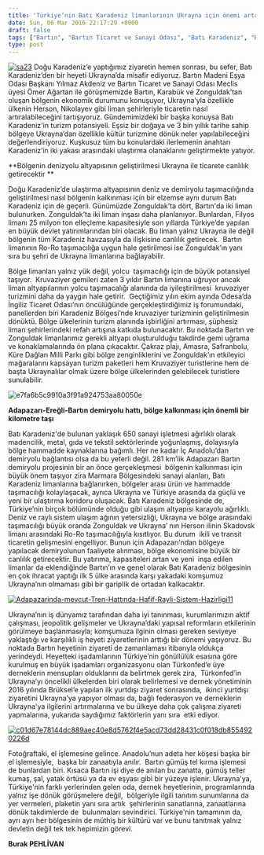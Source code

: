 ```yaml
---
title: 'Türkiye’nin Batı Karadeniz limanlarının Ukrayna için önemi artacak,  Burak Pehlivan'
date: Sun, 06 Mar 2016 22:17:29 +0000
draft: false
tags: ["Bartın", "Bartın Ticaret ve Sanayi Odası", "Batı Karadeniz", "Batı Karadeniz Limanları", "Dış Ticaret", "Doğu Karadeniz", "Ekonomi", "Filyos limanı", "Karabük", "Kruvaziyer Turizm", "Ömer Ağartan", "Turizm", "Ukrayna", "Ukrayna", "Ukrayna Dış İlişkileri", "Uluslarası İlişkiler", "Yılmaz Akdeniz", "Zonguldak"]
type: post
---
```


[![sa23](https://burakpehlivan.org/wp-content/uploads/2016/03/sa23.jpg)](https://burakpehlivan.org/wp-content/uploads/2016/03/sa23.jpg)
Doğu Karadeniz’e yaptığımız ziyaretin hemen sonrası, bu sefer, Batı Karadeniz’den bir heyeti Ukrayna’da misafir ediyoruz. Bartın Madeni Eşya Odası Başkanı Yılmaz Akdeniz ve Bartın Ticaret ve Sanayi Odası Meclis üyesi Ömer Ağartan ile görüşmemizde Bartın, Karabük ve Zonguldak’tan oluşan bölgenin ekonomik durumunu konuşuyor, Ukrayna’yla özellikle ülkenin Herson, Nikolayev gibi liman şehirleriyle ticaretin nasıl artıralabileceğini tartışıyoruz. Gündemimizdeki bir başka konuysa Batı Karadeniz'in turizm potansiyeli. Eşsiz bir doğaya ve 3 bin yıllık tarihe sahip bölgeye Ukrayna’dan özellikle kültür turizmine dönük neler yapılabileceğini değerlendiriyoruz. Kuşkusuz tüm bu konulardaki ilerlemenin anahtarı Karadeniz’in iki yakası arasındaki ulaştırma olanaklarını geliştirmekte yatıyor.

**Bölgenin denizyolu altyapısının geliştirilmesi Ukrayna ile ticarete canlılık getirecektir
** 

Doğu Karadeniz’de ulaştırma altyapısının deniz ve demiryolu taşımacılığında geliştirilmesi nasıl bölgenin kalkınması için bir elzemse aynı durum Batı Karadeniz için de geçerli. Günümüzde Zonguldak’ta dört, Bartın'da iki liman bulunurken. Zonguldak’ta iki liman inşası daha planlanıyor. Bunlardan, Filyos limanı 25 milyon ton elleçleme kapasitesiyle son yıllarda Türkiye’de yapılan en büyük devlet yatırımlarından biri olacak. Bu liman yalnız Ukrayna ile değil bölgenin tüm Karadeniz havzasıyla da ilişkisine canlılık getirecek.  Bartın limanının Ro-Ro taşımacılığa uygun hale getirilmesi ise Zonguldak’ın yanı sıra bu şehri de Ukrayna limanlarına bağlayabilir.

Bölge limanları yalnız yük değil, yolcu  taşımacılığı için de büyük potansiyel taşıyor.  Kruvaziyer gemileri zaten 3 yıldır Bartın limanına uğruyor ancak liman altyapılarının yolcu taşımacalığı alanında da iyileştirilmesi  kruvaziyer turizmini daha da yaygın hale getirir.  Geçtiğimiz yılın ekim ayında Odesa’da İngiliz Ticaret Odası’nın öncülüğünde gerçekleştirdiğimiz iş forumundaki, panellerden biri Karadeniz Bölgesi’nde kruvaziyer turizminin geliştirilmesin dönüktü. Bölge ülkelerinin turizm alanında işbirliğini artırması, şüphesiz liman şehirlerindeki refah artışına katkıda bulunacaktır. Bu noktada Bartın ve Zonguldak limanlarımız gerekli altyapı oluşturulduğu takdirde gemi uğrama ve konaklamalarında ön plana çıkacaktır. Çakraz plajı, Amasra, Safranbolu, Küre Dağları Milli Parkı gibi bölge zenginliklerini ve Zonguldak’ın etkileyici mağaralarını kapsayan turizm paketleri hem Kruvaziyer turistlerine hem de başta Ukraynalılar olmak üzere bölge ülkelerinden gelebilecek turistlere sunulabilir.

![e7fa6b5c9910a3f91a924753aa80050e](https://burakpehlivan.org/wp-content/uploads/2016/03/e7fa6b5c9910a3f91a924753aa80050e.jpg)

**Adapazarı-Ereğli-Bartın demiryolu hattı, bölge kalkınması için önemli bir kilometre taşı**

Batı Karadeniz'de bulunan yaklaşık 650 sanayi işletmesi ağırlıklı olarak madencilik, metal, gıda ve tekstil sektörlerinde yoğunlaşmış, dolayısıyla bölge hammadde kaynaklarına bağımlı. Her ne kadar İç Anadolu’dan demiryolu bağlantısı olsa da bu yeterli değil. 281 km’lik Adapazarı Bartın demiryolu projesinin bir an önce gerçekleşmesi  bölgenin kalkınması için büyük önem taşıyor zira Marmara Bölgesindeki sanayi alanları, Batı Karadeniz limanlarına bağlanırken, bölgeler arası ürün ve hammadde taşımacılığı kolaylaşacak, ayrıca Ukrayna ve Türkiye arasında da güçlü ve yeni bir ulaştırma koridoru oluşacak. Batı Karadeniz bölgesinde de, Türkiye’nin birçok bölümünde olduğu gibi ulaşım altyapısı karayolu ağırlıklı. Deniz ve raylı sistem ulaşım ağının yetersizliği, Ukrayna ve bölge arasındaki taşımacılığı büyük oranda Zonguldak ve Ukrayna’ nın Herson ilinin Skadovsk limanı arasındaki Ro-Ro taşımacılığıyla kısıtlıyor. Bu durum  ikili ve transit ticaretin gelişmesini engelliyor. Bunun için Adapazarı’ndan bölgeye yapılacak demiryolunun faaliyete alınması, bölge ekonomisine büyük bir canlılık getirecektir. Bu yatırıma, kapasiteleri artan ve yeni  inşa edilen limanlar da eklendiğinde Bartın’ın ve genel olarak Batı Karadeniz bölgesinin en çok ihracat yaptığı ilk 5 ülke arasında karşı yakadaki komşumuz Ukrayna’nın olmaması gibi bir gariplik de ortadan kalkacaktır.

[![Adapazarinda-mevcut-Tren-Hattında-Hafif-Rayli-Sistem-Hazirligi11](https://burakpehlivan.org/wp-content/uploads/2016/03/Adapazarinda-mevcut-Tren-Hattında-Hafif-Rayli-Sistem-Hazirligi11.jpg)](https://burakpehlivan.org/wp-content/uploads/2016/03/e7fa6b5c9910a3f91a924753aa80050e.jpg)

Ukrayna’nın iş dünyamız tarafından daha iyi tanınması, kurumlarımızın aktif çalışması, jeopolitik gelişmeler ve Ukrayna’daki yapısal reformların etkilerinin görülmeye başlanmasıyla; komşumuza ilginin olması gereken seviyeye yaklaştığı ve karşılıklı iş heyeti ziyaretlerinin arttığı bir dönemi yaşıyoruz. Bu noktada Bartın heyetinin ziyareti de zamanlaması itibarıyla oldukça yerindeydi. Heyetteki işadamlarının Türkiye’nin gönüllülük esasına göre kurulmuş en büyük işadamları organizasyonu olan Türkonfed’e üye derneklerin mensupları olduklarını da belirtmek gerek zira,  Türkonfed’in Ukrayna’yı öncelikli ülkelerden biri olarak belirlemesi ve dernek yönetiminin 2016 yılında Brüksel’e yapılan ilk yurtdışı ziyaret sonrasında,  ikinci yurtdışı ziyaretini Ukrayna’ya yapıyor olması da, bağlı federasyon ve derneklerin Ukrayna'ya ilgilerini artırmalarına ve bu ülkeye daha çok çalışma ziyareti yapmalarına, yukarıda saydığımız faktörlerin yanı sıra  etki ediyor.

[![c01d67e78144dc889aec40e8d5762f4e5acd73dd28431c0f018db8554920226d](https://burakpehlivan.org/wp-content/uploads/2016/03/c01d67e78144dc889aec40e8d5762f4e5acd73dd28431c0f018db8554920226d.jpg)](https://burakpehlivan.org/wp-content/uploads/2016/03/c01d67e78144dc889aec40e8d5762f4e5acd73dd28431c0f018db8554920226d.jpg)

Fotoğraftaki, el işlemesine gelince. Anadolu’nun adeta her köşesi başka bir el işlemesiyle,  başka bir zanaatıyla anılır.  Bartın gümüş tel kırma işlemesi de bunlardan biri. Kısaca Bartın işi diye de anılan bu zanatta, gümüş teller kumaş, şal, yatak örtüsü ya da ev eşyası gibi bir yüzeye işlenir. Ukrayna'ya, Türkiye'nin farklı yerlerinden gelen oda, dernek heyetlerinin, programlarında yalnız işe dönük görüşmelere değil,  bölgeriyle ilgili tanıtım sunumlarına da yer vermeleri, plaketin yanı sıra artık  şehirlerinin sanatlarına, zanaatlarına dönük takdimlerde de  bulunmaları sevindirici. Türkiye'nin tamamının da, ayrı ayrı her bölgesinin de müthiş bir kültürü var ve bunu tanıtmak yalnız devletin değil tek tek hepimizin görevi.

**Burak PEHLİVAN**